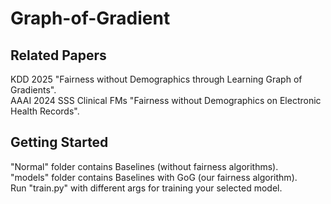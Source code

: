 # Graph-of-Gradient
## Related Papers
KDD 2025 "Fairness without Demographics through Learning Graph of Gradients".  
AAAI 2024 SSS Clinical FMs "Fairness without Demographics on Electronic Health Records".

## Getting Started
"Normal" folder contains Baselines (without fairness algorithms).  
"models" folder contains Baselines with GoG (our fairness algorithm).  
Run "train.py" with different args for training your selected model.
